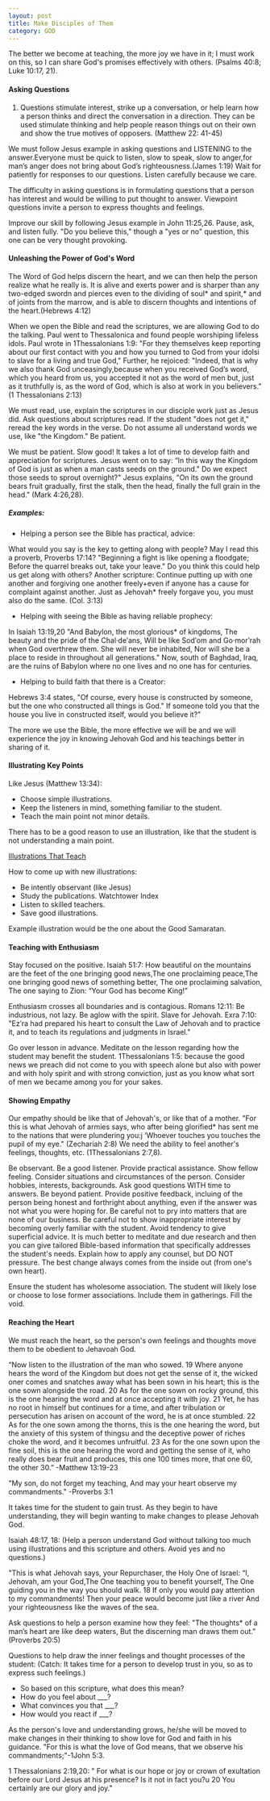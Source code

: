```yaml
---
layout: post
title: Make Disciples of Them
category: GOD
---
```


The better we become at teaching, the more joy we have in it; I must work on this, so I can share God's promises effectively with others. (Psalms 40:8; Luke 10:17, 21).

#### Asking Questions

1. Questions stimulate interest, strike up a conversation, or help learn how a person thinks and direct the conversation in a direction. They can be used stimulate thinking and help people reason things out on their own and show the true motives of opposers. (Matthew 22: 41-45)

We must follow Jesus example in asking questions and LISTENING to the answer.Everyone must be quick to listen, slow to speak, slow to anger,for man’s anger does not bring about God’s righteousness.(James 1:19) Wait for patiently for responses to our questions. Listen carefully because we care.

The difficulty in asking questions is in formulating questions that a person has interest and would be willing to put thought to answer. Viewpoint questions invite a person to express thoughts and feelings. 

Improve our skill by following Jesus example in John 11:25,26. Pause, ask, and listen fully. "Do you believe this," though a "yes or no" question, this one can be very thought provoking.

#### Unleashing the Power of God's Word

The Word of God helps discern the heart, and we can then help the person realize what he really is. It is alive and exerts power and is sharper than any two-edged swordn and pierces even to the dividing of soul* and spirit,* and of joints from the marrow, and is able to discern thoughts and intentions of the heart.(Hebrews 4:12)

When we open the Bible and read the scriptures, we are allowing God to do the talking. Paul went to Thessalonica and found people worshiping lifeless idols. Paul wrote in 1Thessalonians 1:9: "For they themselves keep reporting about our first contact with you and how you turned to God from your idolsi to slave for a living and true God," Further, he rejoiced: "Indeed, that is why we also thank God unceasingly,because when you received God’s word, which you heard from us, you accepted it not as the word of men but, just as it truthfully is, as the word of God, which is also at work in you believers."(1 Thessalonians 2:13)

We must read, use, explain the scriptures in our disciple work just as Jesus did. Ask questions about scriptures read. If the student "does not get it," reread the key words in the verse. Do not assume all understand words we use, like "the Kingdom." Be patient.

We must be patient. Slow good! It takes a lot of time to develop faith and appreciation for scriptures. Jesus went on to say: “In this way the Kingdom of God is just as when a man casts seeds on the ground." Do we expect those seeds to sprout overnight?" Jesus explains, "On its own the ground bears fruit gradually, first the stalk, then the head, finally the full grain in the head." (Mark 4:26,28). 

##### Examples:  

* Helping a person see the Bible has practical, advice:

What would you say is the key to getting along with people? May I read this a proverb, Proverbs 17:14? "Beginning a fight is like opening a floodgate; Before the quarrel breaks out, take your leave." Do you think this could help us get along with others? Another scripture: Continue putting up with one another and forgiving one another freely+even if anyone has a cause for complaint against another. Just as Jehovah* freely forgave you, you must also do the same. (Col. 3:13)

* Helping with seeing the Bible as having reliable prophecy: 

In Isaiah 13:19,20 "And Babylon, the most glorious* of kingdoms, The beauty and the pride of the Chal·deʹans, Will be like Sodʹom and Go·morʹrah when God overthrew them. She will never be inhabited, Nor will she be a place to reside in throughout all generations." Now, south of Baghdad, Iraq, are the ruins of Babylon where no one lives and no one has for centuries.

* Helping to build faith that there is a Creator: 

Hebrews 3:4 states, "Of course, every house is constructed by someone, but the one who constructed all things is God." If someone told you that the house you live in constructed itself, would you believe it?"

The more we use the Bible, the more effective we will be and we will experience the joy in knowing Jehovah God and his teachings better in sharing of it.

#### Illustrating Key Points

Like Jesus (Matthew 13:34):

* Choose simple illustrations.
* Keep the listeners in mind, something familiar to the student.
* Teach the main point not minor details.

There has to be a good reason to use an illustration, like that the student is not understanding a main point.

[Illustrations That Teach](https://www.jw.org/en/library/videos/reading-teaching-videos/8-illustrations-that-teach-video/)


How to come up with new illustrations:

* Be intently observant (like Jesus)
* Study the publications.
    Watchtower Index
* Listen to skilled teachers.
* Save good illustrations.

Example illustration would be the one about the Good Samaratan.

#### Teaching with Enthusiasm

Stay focused on the positive. Isaiah 51:7: How beautiful on the mountains are the feet of the one bringing good news,The one proclaiming peace,The one bringing good news of something better, The one proclaiming salvation, The one saying to Zion: “Your God has become King!” 

Enthusiasm crosses all boundaries and is contagious. Romans 12:11: Be industrious, not lazy. Be aglow with the spirit. Slave for Jehovah.
Exra 7:10: "Ezʹra had prepared his heart to consult the Law of Jehovah and to practice it, and to teach its regulations and judgments in Israel."

Go over lesson in advance. Meditate on the lesson regarding how the student may benefit the student. 1Thessalonians 1:5: because the good news we preach did not come to you with speech alone but also with power and with holy spirit and with strong conviction, just as you know what sort of men we became among you for your sakes. 

#### Showing Empathy

Our empathy should be like that of Jehovah's, or like that of a mother. "For this is what Jehovah of armies says, who after being glorified* has sent me to the nations that were plundering you:j ‘Whoever touches you touches the pupil of my eye." (Zechariah 2:8)
We need the ability to feel another's feelings, thoughts, etc.
(1Thessalonians 2:7,8). 

Be observant. Be a good listener. Provide practical assistance. Show fellow feeling. Consider situations and circumstances of the person. Consider hobbies, interests, backgrounds. Ask good questions WITH time to answers. Be beyond patient. Provide positive feedback, incluing of the person being honest and forthright about anything, even if the answer was not what you were hoping for. Be careful not to pry into matters that are none of our business. Be careful not to show inappropriate interest by becoming overly familiar with the student. Avoid tendency to give superficial advice. It is much better to meditate and due research and then you can give tailored Bible-based information that specifically addresses the student's needs. Explain how to apply any counsel, but DO NOT pressure. The best change always comes from the inside out (from one's own heart). 

Ensure the student has wholesome association. The student will likely lose or choose to lose former associations. Include them in gatherings. Fill the void.

#### Reaching the Heart

We must reach the heart, so the person's own feelings and thoughts move them to be obedient to Jehavoah God.

“Now listen to the illustration of the man who sowed. 19  Where anyone hears the word of the Kingdom but does not get the sense of it, the wicked oner comes and snatches away what has been sown in his heart; this is the one sown alongside the road. 20  As for the one sown on rocky ground, this is the one hearing the word and at once accepting it with joy. 21  Yet, he has no root in himself but continues for a time, and after tribulation or persecution has arisen on account of the word, he is at once stumbled. 22  As for the one sown among the thorns, this is the one hearing the word, but the anxiety of this system of thingsu and the deceptive power of riches choke the word, and it becomes unfruitful. 23  As for the one sown upon the fine soil, this is the one hearing the word and getting the sense of it, who really does bear fruit and produces, this one 100 times more, that one 60, the other 30.” -Matthew 13:19-23

"My son, do not forget my teaching, And may your heart observe my commandments." -Proverbs 3:1

It takes time for the student to gain trust. As they begin to have understanding, they will begin wanting to make changes to please Jehovah God.

Isaiah 48:17, 18: (Help a person understand God without talking too much using illustrations and this scripture and others. Avoid yes and no questions.)

"This is what Jehovah says, your Repurchaser, the Holy One of Israel:
“I, Jehovah, am your God,The One teaching you to benefit yourself, The One guiding you in the way you should walk. 18  If only you would pay attention to my commandments! Then your peace would become just like a river And your righteousness like the waves of the sea.

Ask questions to help a person examine how they feel:
"The thoughts* of a man’s heart are like deep waters,
But the discerning man draws them out." (Proverbs 20:5)

Questions to help draw the inner feelings and thought processes of the student: (Catch: It takes time for a person to develop trust in you, so as to express such feelings.)

* So based on this scripture, what does this mean?
* How do you feel about ___?
* What convinces you that ___?
* How would you react if ___?

As the person's love and understanding grows, he/she will be moved to make changes in their thinking to show love for God and faith in his guidance. "For this is what the love of God means, that we observe his commandments;"-1John 5:3.

1 Thessalonians 2:19,20: " For what is our hope or joy or crown of exultation before our Lord Jesus at his presence? Is it not in fact you?u 20  You certainly are our glory and joy."
